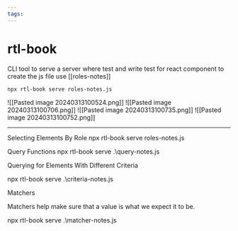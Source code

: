 ```yaml
---
tags:
---
```


# rtl-book

CLI tool to serve a server where test and write test for react component
to create the js file use [[roles-notes]]

```shell
npx rtl-book serve roles-notes.js
```

![[Pasted image 20240313100524.png]]
![[Pasted image 20240313100706.png]]
![[Pasted image 20240313100735.png]]
![[Pasted image 20240313100752.png]]

---

Selecting Elements By Role
npx rtl-book serve roles-notes.js

 Query  Functions
  npx rtl-book serve .\query-notes.js

 Querying for Elements With Different Criteria

npx rtl-book serve .\criteria-notes.js



Matchers

Matchers help make sure that a value is what we expect it to be.  

 npx rtl-book serve .\matcher-notes.js





